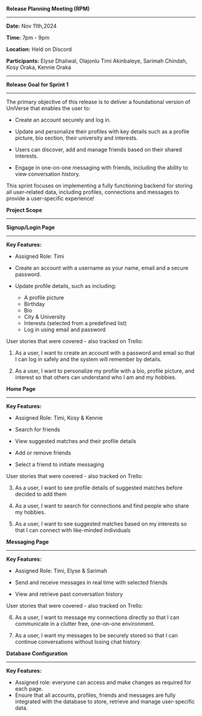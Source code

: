 **Release Planning Meeting (RPM)**
***

**Date:** Nov 11th,2024

**Time:** 7pm - 9pm

**Location:** Held on Discord

**Participants:** Elyse Dhaliwal, Olajonlu Timi Akinbaleye, Sarimah Chindah, Kosy Oraka, Kennie Oraka
***

**Release Goal for Sprint 1**
***
The primary objective of this release is to deliver a foundational version of UniVerse that enables the user to:

- Create an account securely and log in.

- Update and personalize their profiles with key details such as a profile picture, bio section, their university and interests. 

- Users can discover, add and manage friends based on their shared interests.

- Engage in one-on-one messaging with friends, including the ability to view conversation history. 

This sprint focuses on implementing a fully functioning backend for storing all user-related data, including profiles, connections and messages to provide a user-specific experience!

**Project Scope**
***
**Signup/Login Page**
***
**Key Features:**

- Assigned Role: Timi 

- Create an account with a username as your name, email and a secure password.

- Update profile details, such as including:
   - A profile picture
   - Birthday
   - Bio
   - City & University
   - Interests (selected from a predefined list)
   - Log in using email and password

User stories that were covered - also tracked on Trello:

1. As a user, I want to create an account with a password and email so that I can log in safely and the system will remember by details.

2. As a user, I want to personalize my profile with a bio, profile picture, and interest so that others can understand who I am and my hobbies. 

**Home Page**
***
**Key Features:**

- Assigned Role: Timi, Kosy & Kennie 

- Search for friends
- View suggested matches and their profile details
- Add or remove friends
- Select a friend to initiate messaging

User stories that were covered - also tracked on Trello:

3. As a user, I want to see profile details of suggested matches before decided to add them

4. As a user, I want to search for connections and find people who share my hobbies.

5. As a user, I want to see suggested matches based on my interests so that I can connect with like-minded individuals

**Messaging Page**
***
**Key Features:**

- Assigned Role: Timi, Elyse & Sarimah

- Send and receive messages in real time with selected friends

- View and retrieve past conversation history

User stories that were covered - also tracked on Trello:

6. As a user, I want to message my connections directly so that I can communicate in a clutter free, one-on-one environment. 

7. As a user, I want my messages to be securely stored so that I can continue conversations without losing chat history. 

**Database Configuration**
***
**Key Features:**

- Assigned role: everyone can access and make changes as required for each page. 
- Ensure that all accounts, profiles, friends and messages are fully integrated with the database to store, retrieve and manage user-specific data. 
